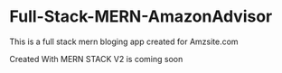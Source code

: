 # Full-Stack-MERN-AmazonAdvisor

This is a full stack mern bloging app created for Amzsite.com

Created With MERN STACK
 V2 is coming soon
